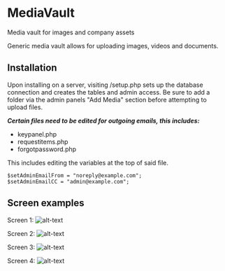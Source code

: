 # MediaVault
Media vault for images and company assets

Generic media vault allows for uploading images, videos and documents.

## Installation
Upon installing on a server, visiting /setup.php sets up the database connection and creates the tables and admin access.
Be sure to add a folder via the admin panels "Add Media" section before attempting to upload files.

***Certain files need to be edited for outgoing emails, this includes:***
- keypanel.php
- requestitems.php
- forgotpassword.php

This includes editing the variables at the top of said file.
```
$setAdminEmailFrom = "noreply@example.com";
$setAdminEmailCC = "admin@example.com";
```

## Screen examples
Screen 1:
![alt-text](https://github.com/jrubix/MediaVault/blob/main/markdown/screen1.png "Screen 1")

Screen 2:
![alt-text](https://github.com/jrubix/MediaVault/blob/main/markdown/screen2.png "Screen 2")

Screen 3:
![alt-text](https://github.com/jrubix/MediaVault/blob/main/markdown/screen3.png "Screen 3")

Screen 4:
![alt-text](https://github.com/jrubix/MediaVault/blob/main/markdown/screen4.png "Screen 4")
